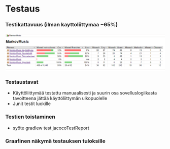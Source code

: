# Testaus

### Testikattavuus (ilman kayttoliittymaa ~65%)
![](https://github.com/lossitomatossi/MarkovMusic/blob/main/dokumentaatio/kuvat/Jacoco.PNG "Jacoco testikattavuus")

### Testaustavat

- Käyttöliittymää testattu manuaalisesti ja suurin osa sovelluslogiikasta tavoitteena jättää käyttöliittymän ulkopuolelle
- Junit testit luokille

### Testien toistaminen

- syöte gradlew test jacocoTestReport


### Graafinen näkymä testauksen tuloksille